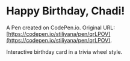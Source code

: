 # Happy Birthday, Chadi!

A Pen created on CodePen.io. Original URL: [https://codepen.io/stiliyana/pen/qrLPOV](https://codepen.io/stiliyana/pen/qrLPOV).

Interactive birthday card in a trivia wheel style.

